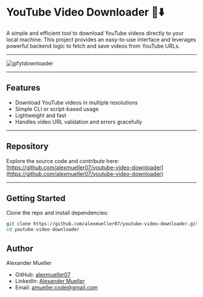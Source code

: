 # YouTube Video Downloader 🎥⬇️

A simple and efficient tool to download YouTube videos directly to your local machine. This project provides an easy-to-use interface and leverages powerful backend logic to fetch and save videos from YouTube URLs.

---

![gifytdownloader](https://github.com/user-attachments/assets/c9cba2f4-6e7f-4ad9-92c4-ee6f1d33c0dd)

---

## Features

- Download YouTube videos in multiple resolutions
- Simple CLI or script-based usage
- Lightweight and fast
- Handles video URL validation and errors gracefully

---

## Repository

Explore the source code and contribute here:  
[https://github.com/alexmueller07/youtube-video-downloader](https://github.com/alexmueller07/youtube-video-downloader)

---

## Getting Started

Clone the repo and install dependencies:

```bash
git clone https://github.com/alexmueller07/youtube-video-downloader.git
cd youtube-video-downloader
```

## Author

Alexander Mueller

- GitHub: [alexmueller07](https://github.com/alexmueller07)
- LinkedIn: [Alexander Mueller](https://www.linkedin.com/in/alexander-mueller-021658307/)
- Email: amueller.code@gmail.com
